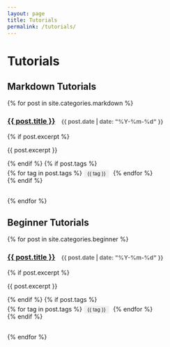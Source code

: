 ```yaml
---
layout: page
title: Tutorials
permalink: /tutorials/
---
```


# Tutorials

## Markdown Tutorials
{% for post in site.categories.markdown %}
  <div class="tutorial">
    <h3>
      <a href="{{ post.url | relative_url }}">{{ post.title }}</a>
      <span class="post-date">{{ post.date | date: "%Y-%m-%d" }}</span>
    </h3>
    {% if post.excerpt %}
    <p>{{ post.excerpt }}</p>
    {% endif %}
    {% if post.tags %}
    <div class="tags">
      {% for tag in post.tags %}
        <span class="tag">{{ tag }}</span>
      {% endfor %}
    </div>
    {% endif %}
  </div>
{% endfor %}

## Beginner Tutorials
{% for post in site.categories.beginner %}
  <div class="tutorial">
    <h3>
      <a href="{{ post.url | relative_url }}">{{ post.title }}</a>
      <span class="post-date">{{ post.date | date: "%Y-%m-%d" }}</span>
    </h3>
    {% if post.excerpt %}
    <p>{{ post.excerpt }}</p>
    {% endif %}
    {% if post.tags %}
    <div class="tags">
      {% for tag in post.tags %}
        <span class="tag">{{ tag }}</span>
      {% endfor %}
    </div>
    {% endif %}
  </div>
{% endfor %}

<style>
.tutorial {
  margin-bottom: 30px;
}
.post-date {
  color: #666;
  font-size: 0.8em;
  margin-left: 10px;
}
.tags {
  margin-top: 5px;
}
.tag {
  background: #f0f0f0;
  padding: 2px 8px;
  border-radius: 3px;
  font-size: 0.8em;
  margin-right: 5px;
}
</style>